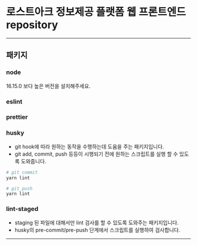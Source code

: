 # 로스트아크 정보제공 플랫폼 웹 프론트엔드 repository

---

## 패키지

### node
16.15.0 보다 높은 버전을 설치해주세요.

### eslint

### prettier

### husky

- git hook에 따라 원하는 동작을 수행하는데 도움을 주는 패키지입니다.
- git add, commit, push 등등이 시행되기 전에 원하는 스크립트를 실행 할 수 있도록 도와줍니다.

```bash
# git commit
yarn lint
```

```bash
# git push
yarn lint
```

### lint-staged

- staging 된 파일에 대해서만 lint 검사를 할 수 있도록 도와주는 패키지입니다.
- husky의 pre-commit/pre-push 단계에서 스크립트를 실행하여 검사합니다.

---
